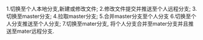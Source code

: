 1.切换至个人本地分支,新建或修改文件;
2.修改文件提交并推送至个人远程分支;
3.切换至master分支;
4.拉取master分支;
5.合并master分支至个人分支
6.切换至个人分支推送至个人分支;
7.切换至mater分支,
将个人分支合并至mater分支并且推送至mater远程分支.